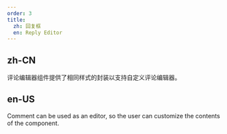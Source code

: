 ```yaml
---
order: 3
title:
  zh: 回复框
  en: Reply Editor
---
```


## zh-CN

评论编辑器组件提供了相同样式的封装以支持自定义评论编辑器。

## en-US

Comment can be used as an editor, so the user can customize the contents of the component.
